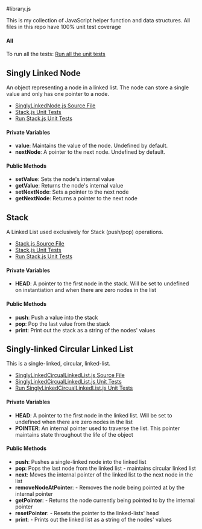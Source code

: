 #library.js

This is my collection of JavaScript helper function and data structures. All files in this repo have 100% unit test coverage

#### All

To run all the tests:
[Run all the  unit tests](http://sghiassy.github.com/library/spec/runtimes/AllTests.html "Run unit tests on all the files")

## Singly Linked Node

An object representing a node in a linked list. The node can store a single value and only has one pointer to a node.

-  [SinglyLinkedNode.js Source File](http://sghiassy.github.com/library/src/SinglyLinkedNode.js "SinglyLinkedNode.js")
-  [Stack.js Unit Tests](http://sghiassy.github.com/library/spec/tests/SinglyLinkedNodeSpec.js "Stack.js Unit Tests")
-  [Run Stack.js Unit Tests](http://sghiassy.github.com/library/spec/runtimes/SinglyLinkedNodeTests.html "Run Stack.js Unit Tests")

#### Private Variables

-  **value**: Maintains the value of the node. Undefined by default.
-  **nextNode**: A pointer to the next node. Undefined by default.

#### Public Methods

-  **setValue**: Sets the node's internal value
-  **getValue**: Returns the node's internal value
-  **setNextNode**: Sets a pointer to the next node
-  **getNextNode**: Returns a pointer to the next node

## Stack

A Linked List used exclusively for Stack (push/pop) operations.

-  [Stack.js Source File](http://sghiassy.github.com/library/src/Stack.js "Stack.js")
-  [Stack.js Unit Tests](http://sghiassy.github.com/library/spec/tests/StackSpec.js "Stack.js Unit Tests")
-  [Run Stack.js Unit Tests](http://sghiassy.github.com/library/spec/runtimes/StackTests.html "Run Stack.js Unit Tests")

#### Private Variables

-  **HEAD**: A pointer to the first node in the stack. Will be set to undefined on instantiation and when there are zero nodes in the list

#### Public Methods

-  **push**: Push a value into the stack
-  **pop**: Pop the last value from the stack
-  **print**: Print out the stack as a string of the nodes' values

## Singly-linked Circular Linked List

This is a single-linked, circular, linked-list. 

-  [SinglyLinkedCircualLinkedList.js Source File](http://sghiassy.github.com/library/src/http://sghiassy.github.com/library/src/SinglyLinkedCircualLinkedList.js "SinglyLinkedCurcualLinkedList.js")
-  [SinglyLinkedCircualLinkedList.js Unit Tests](http://sghiassy.github.com/library/spec/tests/SinglyLinkedCircualLinkedListSpec.js "SinglyLinkedCircualLinkedList.js Unit Tests")
-  [Run SinglyLinkedCircualLinkedList.js Unit Tests](http://sghiassy.github.com/library/spec/runtimes/SinglyLinkedCircualLinkedListTests.html "Run Stack.js Unit Tests")

#### Private Variables

-  **HEAD**: A pointer to the first node in the linked list. Will be set to undefined when there are zero nodes in the list
-  **POINTER**: An internal pointer used to traverse the list. This pointer maintains state throughout the life of the object

#### Public Methods

-  **push**: Pushes a single-linked node into the linked list
-  **pop**: Pops the last node from the linked list - maintains circular linked list
-  **next**: Moves the internal pointer of the linked list to the next node in the list
-  **removeNodeAtPointer**: - Removes the node being pointed at by the internal pointer
-  **getPointer**: - Returns the node currently being pointed to by the internal pointer
-  **resetPointer**: - Resets the pointer to the linked-lists' head
-  **print**: - Prints out the linked list as a string of the nodes' values